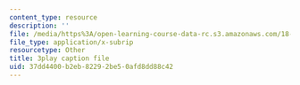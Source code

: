 ```yaml
---
content_type: resource
description: ''
file: /media/https%3A/open-learning-course-data-rc.s3.amazonaws.com/18-03sc-differential-equations-fall-2011/37dd4400b2eb82292be50afd8dd88c42_UJG0f0BSX14.srt
file_type: application/x-subrip
resourcetype: Other
title: 3play caption file
uid: 37dd4400-b2eb-8229-2be5-0afd8dd88c42
---
```

